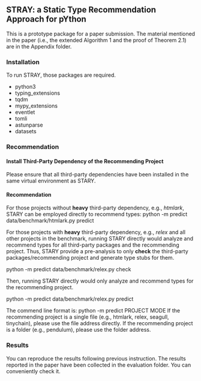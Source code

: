 



## STRAY: a Static Type Recommendation Approach for pYthon

This is a prototype package for a paper submission. 
The material mentioned in the paper (i.e., the extended Algorithm 1 and the proof of Theorem 2.1) are in the Appendix folder. 
### Installation
To run STRAY, those packages are required. 

* python3
* typing_extensions
* tqdm
* mypy_extensions
* eventlet
* tomli
* astunparse
* datasets
### Recommendation

#### Install Third-Party Dependency of the Recommending Project
Please ensure that all third-party dependencies have been installed in the same virtual environment as STARY. 

#### Recommendation
For those projects without **heavy** third-party dependency, e.g., *htmlark*, STARY can be employed directly to recommend types: 
python -m predict data/benchmark/htmlark.py predict

For those projects with **heavy** third-party dependency, e.g., *relex* and all other projects in the benchmark, running STARY directly would analyze and recommend types for all third-party packages and the recommending project.
Thus, STARY provide a pre-analysis to only **check** the third-party packages/recommending project and generate type stubs for them. 

python -m predict data/benchmark/relex.py check

Then, running STARY directly would only analyze and recommend types for the recommending project. 

python -m predict data/benchmark/relex.py predict

The commend line format is:
python -m predict PROJECT MODE
If the recommending project is a single file (e.g., htmlark, relex, seagull, tinychain), please use the file address directly. 
If the recommending project is a folder (e.g., pendulum), please use the folder address. 

### Results

You can reproduce the results following previous instruction. 
The results reported in the paper have been collected in the evaluation folder. You can conveniently check it. 